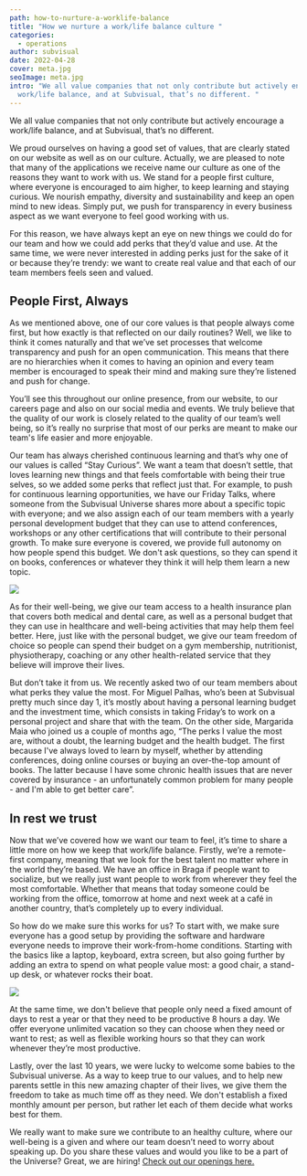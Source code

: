 ```yaml
---
path: how-to-nurture-a-worklife-balance
title: "How we nurture a work/life balance culture "
categories:
  - operations
author: subvisual
date: 2022-04-28
cover: meta.jpg
seoImage: meta.jpg
intro: "We all value companies that not only contribute but actively encourage a
  work/life balance, and at Subvisual, that’s no different. "
---
```


We all value companies that not only contribute but actively encourage a work/life balance, and at Subvisual, that’s no different.

We proud ourselves on having a good set of values, that are clearly stated on our website as well as on our culture. Actually, we are pleased to note that many of the applications we receive name our culture as one of the reasons they want to work with us. We stand for a people first culture, where everyone is encouraged to aim higher, to keep learning and staying curious. We nourish empathy, diversity and sustainability and keep an open mind to new ideas. Simply put, we push for transparency in every business aspect as we want everyone to feel good working with us.

For this reason, we have always kept an eye on new things we could do for our team and how we could add perks that they’d value and use. At the same time, we were never interested in adding perks just for the sake of it or because they’re trendy: we want to create real value and that each of our team members feels seen and valued.

## People First, Always

As we mentioned above, one of our core values is that people always come first, but how exactly is that reflected on our daily routines? Well, we like to think it comes naturally and that we’ve set processes that welcome transparency and push for an open communication. This means that there are no hierarchies when it comes to having an opinion and every team member is encouraged to speak their mind and making sure they’re listened and push for change.

You’ll see this throughout our online presence, from our website, to our careers page and also on our social media and events. We truly believe that the quality of our work is closely related to the quality of our team’s well being, so it’s really no surprise that most of our perks are meant to make our team's life easier and more enjoyable.

Our team has always cherished continuous learning and that’s why one of our values is called “Stay Curious”. We want a team that doesn’t settle, that loves learning new things and that feels comfortable with being their true selves, so we added some perks that reflect just that.
For example, to push for continuous learning opportunities, we have our Friday Talks, where someone from the Subvisual Universe shares more about a specific topic with everyone; and we also assign each of our team members with a yearly personal development budget that they can use to attend conferences, workshops or any other certifications that will contribute to their personal growth.
To make sure everyone is covered, we provide full autonomy on how people spend this budget. We don't ask questions, so they can spend it on books, conferences or whatever they think it will help them learn a new topic.

![](https://paper-attachments.dropbox.com/s_ACB5AD6B1782CBBE16A1C428356161323136261BB68EF6B5D7573B23FE91F6C0_1651138046654_135milimetros-72+1.jpg)

As for their well-being, we give our team access to a health insurance plan that covers both medical and dental care, as well as a personal budget that they can use in healthcare and well-being activities that may help them feel better. Here, just like with the personal budget, we give our team freedom of choice so people can spend their budget on a gym membership, nutritionist, physiotherapy, coaching or any other health-related service that they believe will improve their lives.

But don’t take it from us. We recently asked two of our team members about what perks they value the most. For Miguel Palhas, who’s been at Subvisual pretty much since day 1, it’s mostly about having a personal learning budget and the investment time, which consists in taking Friday’s to work on a personal project and share that with the team. On the other side, Margarida Maia who joined us a couple of months ago, “The perks I value the most are, without a doubt, the learning budget and the health budget. The first because I've always loved to learn by myself, whether by attending conferences, doing online courses or buying an over-the-top amount of books. The latter because I have some chronic health issues that are never covered by insurance - an unfortunately common problem for many people - and I'm able to get better care”.

## In rest we trust

Now that we’ve covered how we want our team to feel, it’s time to share a little more on how we keep that work/life balance.
Firstly, we’re a remote-first company, meaning that we look for the best talent no matter where in the world they’re based. We have an office in Braga if people want to socialize, but we really just want people to work from wherever they feel the most comfortable. Whether that means that today someone could be working from the office, tomorrow at home and next week at a café in another country, that’s completely up to every individual.

So how do we make sure this works for us? To start with, we make sure everyone has a good setup by providing the software and hardware everyone needs to improve their work-from-home conditions. Starting with the basics like a laptop, keyboard, extra screen, but also going further by adding an extra to spend on what people value most: a good chair, a stand-up desk, or whatever rocks their boat.

![](https://paper-attachments.dropbox.com/s_ACB5AD6B1782CBBE16A1C428356161323136261BB68EF6B5D7573B23FE91F6C0_1651138105312_135milimetros-112.jpg)

At the same time, we don't believe that people only need a fixed amount of days to rest a year or that they need to be productive 8 hours a day. We offer everyone unlimited vacation so they can choose when they need or want to rest; as well as flexible working hours so that they can work whenever they’re most productive.

Lastly, over the last 10 years, we were lucky to welcome some babies to the Subvisual universe. As a way to keep true to our values, and to help new parents settle in this new amazing chapter of their lives, we give them the freedom to take as much time off as they need. We don't establish a fixed monthly amount per person, but rather let each of them decide what works best for them.

We really want to make sure we contribute to an healthy culture, where our well-being is a given and where our team doesn’t need to worry about speaking up.
Do you share these values and would you like to be a part of the Universe? Great, we are hiring!
[Check out our openings here.](https://jobs.subvisual.com/)
